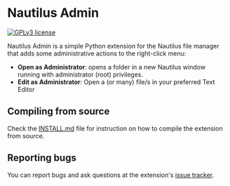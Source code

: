 Nautilus Admin
==============

[![GPLv3 license](http://img.shields.io/badge/license-GPLv3-brightgreen.svg)](http://www.gnu.org/licenses/gpl-3.0.html)

Nautilus Admin is a simple Python extension for the Nautilus file manager that
adds some administrative actions to the right-click menu:

*   **Open as Administrator**: opens a folder in a new Nautilus window running
    with administrator (root) privileges.
*   **Edit as Administrator**: Open a (or many) file/s in your preferred Text Editor


## Compiling from source

Check the [INSTALL.md][install] file for instruction on how to compile the
extension from source.


## Reporting bugs

You can report bugs and ask questions at the extension's [issue tracker][issues].

[install]: INSTALL.md
[homepage]: https://github.com/brunonova/nautilus-admin
[issues]: https://github.com/brunonova/nautilus-admin/issues
